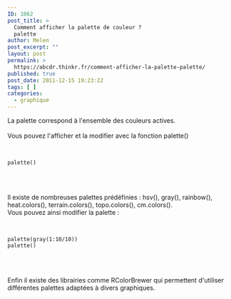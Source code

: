 ```yaml
---
ID: 1062
post_title: >
  Comment afficher la palette de couleur ?
  palette
author: Melen
post_excerpt: ""
layout: post
permalink: >
  https://abcdr.thinkr.fr/comment-afficher-la-palette-palette/
published: true
post_date: 2011-12-15 19:23:22
tags: [ ]
categories:
  - graphique
---
```

La palette correspond à l'ensemble des couleurs actives.<br /><br />Vous pouvez l'afficher et la modifier avec la fonction palette()<br /><br /> <pre><code><br />palette()<br /> </code></pre> <br /><br />Il existe de nombreuses palettes prédéfinies : hsv(), gray(), rainbow(), heat.colors(), terrain.colors(), topo.colors(), cm.colors().<br />Vous pouvez ainsi modifier la palette :<br /><br /> <pre><code><br />palette(gray(1:10/10))<br />palette()<br /> </code></pre> <br /><br />Enfin il existe des librairies comme RColorBrewer qui permettent d'utiliser différentes palettes adaptées à divers graphiques.